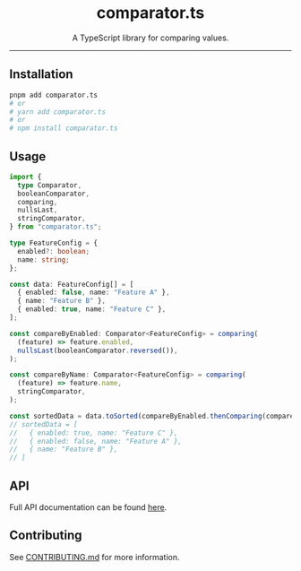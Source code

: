 <h1 align="center">
  comparator.ts
</h1>
<p align="center">
  A TypeScript library for comparing values.
</p>

---

## Installation

```sh
pnpm add comparator.ts
# or
# yarn add comparator.ts
# or
# npm install comparator.ts
```

## Usage

```ts
import {
  type Comparator,
  booleanComparator,
  comparing,
  nullsLast,
  stringComparator,
} from "comparator.ts";

type FeatureConfig = {
  enabled?: boolean;
  name: string;
};

const data: FeatureConfig[] = [
  { enabled: false, name: "Feature A" },
  { name: "Feature B" },
  { enabled: true, name: "Feature C" },
];

const compareByEnabled: Comparator<FeatureConfig> = comparing(
  (feature) => feature.enabled,
  nullsLast(booleanComparator.reversed()),
);

const compareByName: Comparator<FeatureConfig> = comparing(
  (feature) => feature.name,
  stringComparator,
);

const sortedData = data.toSorted(compareByEnabled.thenComparing(compareByName));
// sortedData = [
//   { enabled: true, name: "Feature C" },
//   { enabled: false, name: "Feature A" },
//   { name: "Feature B" },
// ]
```

## API

Full API documentation can be found [here](docs/index.md).

## Contributing

See [CONTRIBUTING.md](CONTRIBUTING.md) for more information.
